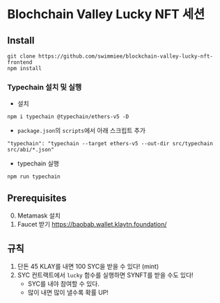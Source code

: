 # Blochchain Valley Lucky NFT 세션

## Install
```
git clone https://github.com/swimmiee/blockchain-valley-lucky-nft-frontend
npm install
```
### Typechain 설치 및 실행
- 설치
```
npm i typechain @typechain/ethers-v5 -D
```
- `package.json`의 `scripts`에서 아래 스크립트 추가
```
"typechain": "typechain --target ethers-v5 --out-dir src/typechain src/abi/*.json"
```
- typechain 실행
```
npm run typechain
```

## Prerequisites
0. Metamask 설치
1. Faucet 받기 https://baobab.wallet.klaytn.foundation/

## 규칙
1. 단돈 45 KLAY를 내면 100 SYC을 받을 수 있다! (mint)
2. SYC 컨트랙트에서 `lucky` 함수를 실행하면 SYNFT를 받을 수도 있다!
    - SYC를 내야 참여할 수 있다.
    - 많이 내면 많이 낼수록 확률 UP!
